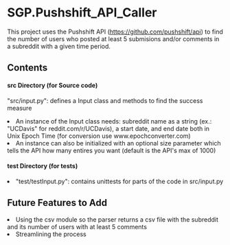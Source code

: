 # SGP.Pushshift_API_Caller
This project uses the Pushshift API (https://github.com/pushshift/api) to find the number of users who posted at least 5 submisions and/or comments in a subreddit with a given time period.

## Contents
#### src Directory (for Source code)

"src/input.py": defines a Input class and methods to find the success measure
  
<li>An instance of the Input class needs: subreddit name as a string (ex.: "UCDavis" for reddit.com/r/UCDavis), a start date, and end date both in Unix Epoch Time (for conversion use www.epochconverter.com)
  
<li>An instance can also be initialized with an optional size parameter which tells the API how many entires you want (default is the API's max of 1000)

#### test Directory (for tests)

<li>"test/testInput.py": contains unittests for parts of the code in src/input.py

## Future Features to Add
<li>Using the csv module so the parser returns a csv file with the subreddit and its number of users with at least 5 comments
  
<li>Streamlining the process
  
